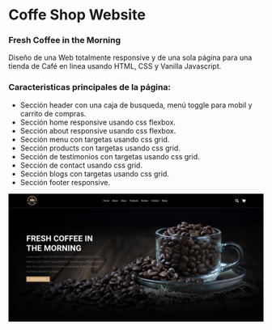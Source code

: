 # Coffe Shop Website
### Fresh Coffee in the Morning

Diseño de una Web totalmente responsive y de una sola página para una tienda de Café en linea usando HTML, CSS y Vanilla Javascript.  

### Caracteristicas principales de la página:

- Sección header con una caja de busqueda, menú toggle para mobil y carrito de compras.
- Sección home responsive usando css flexbox.
- Sección about responsive usando css flexbox.
- Sección menu con targetas usando css grid.
- Sección products con targetas usando css grid.
- Sección de testimonios con targetas usando css grid.
- Sección de contact usando css grid.
- Sección blogs con targetas usando css grid.
- Sección footer responsive.

![Imagen Web](/images/coffeShop.png)

